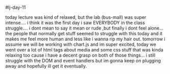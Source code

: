 #lj-day-11  

today lecture was kind of relaxed, but the lab (bus-mall) was super intense.... i think it was the first day i saw EVERYBODY in the class struggle.... i dont mean to say it mean or rude ,but finally i dont feel alone... the people that normally get stuff seemed to struggle with this today and it makes me feel more human and less like i wanna rip my hair out. tomorrow i assume we will be working with chart.js and im super excited, today we went over a lot of html tags about media and some css stuff that was kinda relaxing too cause i have a decent grasp on both of those things... i still struggle with the DOM and event handlers but im gonna keep on plugging away and hopefully ill get it eventually.
